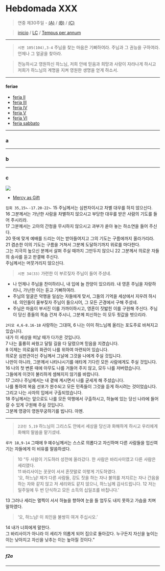 # Hebdomada XXX

> 연중 제30주일  - [(A)](#a) / [(B)](#b) / [(C)](#c)  
  
> [inicio](../../README.md) / [LC](../../LC.md) / [Tempus per annum](../LH.md)  

----

> `시편 105(104),3-4` 주님을 찾는 마음은 기뻐하여라. 주님과 그 권능을 구하여라. 언제나 그 얼굴을 찾아라.

> 전능하시고 영원하신 하느님, 저희 안에 믿음과 희망과 사랑이 자라나게 하시고 저희가 하느님의 계명을 지켜 영원한 생명을 얻게 하소서.

----

#### feriae

- [feria II](#f2a)
- [feria III](#f3a)
- [feria IV](#f4a)
- [feria V](#f5a)
- [feria VI](#f6a)
- [feria sabbato](#fsa)

----

### a

----

### b

----

### c

![](https://www.ncronline.org/files/styles/article_one_third_width/public/2022-10/Pharisee%20and%20Publican.jpg)  

- [Mercy as Gift](https://www.ncronline.org/spirituality/pencil-preaching/mercy-gift)  

`집회 35,15ㄴ-17.20-22ㄴ` 15 주님께서는 심판자이시고 차별 대우를 하지 않으신다.  
16 그분께서는 가난한 사람을 차별하지 않으시고 부당한 대우를 받은 사람의 기도를 들어 주시리라.  
17 그분께서는 고아의 간청을 무시하지 않으시고 과부가 쏟아 놓는 하소연을 들어 주신다.  
20 뜻에 맞게 예배를 드리는 이는 받아들여지고 그의 기도는 구름에까지 올라가리라.  
21 겸손한 이의 기도는 구름을 거쳐서 그분께 도달하기까지 위로를 마다한다.  
그는 지극히 높으신 분께서 살펴 주실 때까지 그만두지 않으니 22 그분께서 의로운 자들의 송사를 듣고 판결해 주신다.  
주님께서는 머뭇거리지 않으신다.  

> `시편 34(33)` 가련한 이 부르짖자 주님이 들어 주셨네.
- 나 언제나 주님을 찬미하리니, 내 입에 늘 찬양이 있으리라. 내 영혼 주님을 자랑하리니, 가난한 이는 듣고 기뻐하여라.  
- 주님의 얼굴은 악행을 일삼는 자들에게 맞서, 그들의 기억을 세상에서 지우려 하시네. 의인들이 울부짖자 주님이 들으시어, 그 모든 곤경에서 구해 주셨네.  
- 주님은 마음이 부서진 이를 가까이하시고, 영혼이 짓밟힌 이를 구원해 주신다. 주님이 당신 종들의 목숨 건져 주시니, 그분께 피신하는 이 모두 죗값을 벗으리라.  

`2티모 4,6-8.16-18` 사랑하는 그대여, 6 나는 이미 하느님께 올리는 포도주로 바쳐지고 있습니다.  
내가 이 세상을 떠날 때가 다가온 것입니다.  
7 나는 훌륭히 싸웠고 달릴 길을 다 달렸으며 믿음을 지켰습니다.  
8 이제는 의로움의 화관이 나를 위하여 마련되어 있습니다.  
의로운 심판관이신 주님께서 그날에 그것을 나에게 주실 것입니다.  
나만이 아니라, 그분께서 나타나시기를 애타게 기다린 모든 사람에게도 주실 것입니다.  
16 나의 첫 변론 때에 아무도 나를 거들어 주지 않고, 모두 나를 저버렸습니다.  
그들에게 이것이 불리하게 셈해지지 않기를 바랍니다.  
17 그러나 주님께서는 내 곁에 계시면서 나를 굳세게 해 주셨습니다.  
나를 통하여 복음 선포가 완수되고 모든 민족들이 그것을 듣게 하시려는 것이었습니다.  
그리고 나는 사자의 입에서 구출되었습니다.  
18 주님께서는 앞으로도 나를 모든 악행에서 구출하시고, 하늘에 있는 당신 나라에 들어갈 수 있게 구원해 주실 것입니다.  
그분께 영광이 영원무궁하기를 빕니다. 아멘.  

----

> `2코린 5,19` 하느님이 그리스도 안에서 세상을 당신과 화해하게 하시고 우리에게 화해의 말씀을 맡기셨네.

`루카 18,9-14` 그때에 9 예수님께서는 스스로 의롭다고 자신하며 다른 사람들을 업신여기는 자들에게 이 비유를 말씀하셨다.  
> 10 “두 사람이 기도하러 성전에 올라갔다. 한 사람은 바리사이였고 다른 사람은 세리였다.  
11 바리사이는 꼿꼿이 서서 혼잣말로 이렇게 기도하였다.  
‘오, 하느님! 제가 다른 사람들, 강도 짓을 하는 자나 불의를 저지르는 자나 간음을 하는 자와 같지 않고 저 세리와도 같지 않으니, 하느님께 감사드립니다. 12 저는 일주일에 두 번 단식하고 모든 소득의 십일조를 바칩니다.’  

13 그러나 세리는 멀찍이 서서 하늘을 향하여 눈을 들 엄두도 내지 못하고 가슴을 치며 말하였다.  
> ‘오, 하느님! 이 죄인을 불쌍히 여겨 주십시오.’

14 내가 너희에게 말한다.  
그 바리사이가 아니라 이 세리가 의롭게 되어 집으로 돌아갔다. 누구든지 자신을 높이는 이는 낮아지고 자신을 낮추는 이는 높아질 것이다.”  

----

##### f2a


----